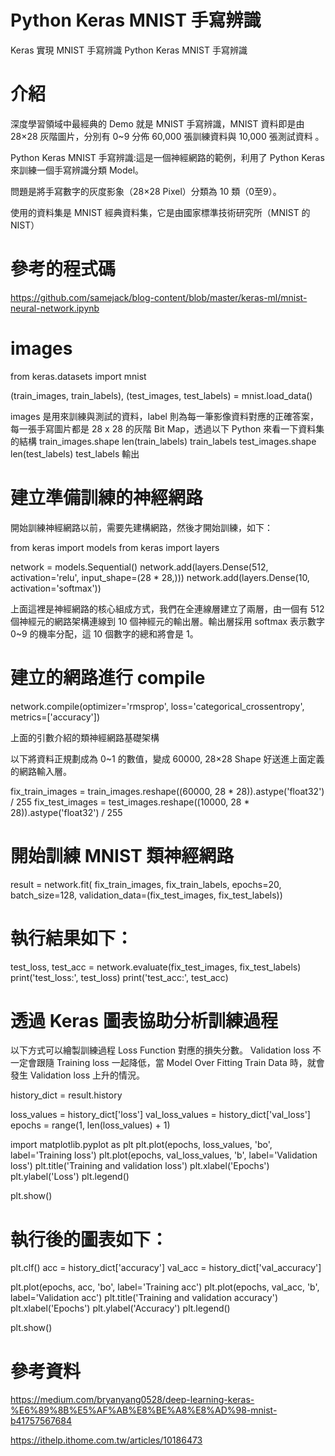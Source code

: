 Python Keras MNIST 手寫辨識
===========

Keras 實現 MNIST 手寫辨識
Python Keras MNIST 手寫辨識
 
介紹
====
深度學習領域中最經典的 Demo 就是 MNIST 手寫辨識，MNIST 資料即是由 28×28 灰階圖片，分別有 0~9 分佈 60,000 張訓練資料與 10,000 張測試資料 。
 
Python Keras MNIST 手寫辨識:這是一個神經網路的範例，利用了 Python Keras 來訓練一個手寫辨識分類 Model。

問題是將手寫數字的灰度影象（28×28 Pixel）分類為 10 類（0至9）。

使用的資料集是 MNIST 經典資料集，它是由國家標準技術研究所（MNIST 的 NIST）

參考的程式碼
=======

https://github.com/samejack/blog-content/blob/master/keras-ml/mnist-neural-network.ipynb

images
======
from keras.datasets import mnist
 
(train_images, train_labels), (test_images, test_labels) = mnist.load_data()

images 是用來訓練與測試的資料，label 則為每一筆影像資料對應的正確答案，每一張手寫圖片都是 28 x 28 的灰階 Bit Map，透過以下 Python 來看一下資料集的結構
train_images.shape
len(train_labels)
train_labels
test_images.shape
len(test_labels)
test_labels
輸出




建立準備訓練的神經網路
======
開始訓練神經網路以前，需要先建構網路，然後才開始訓練，如下：

from keras import models
from keras import layers
 
network = models.Sequential()
network.add(layers.Dense(512, activation='relu', input_shape=(28 * 28,)))
network.add(layers.Dense(10, activation='softmax'))

上面這裡是神經網路的核心組成方式，我們在全連線層建立了兩層，由一個有 512 個神經元的網路架構連線到 10 個神經元的輸出層。輸出層採用 softmax 表示數字 0~9 的機率分配，這 10 個數字的總和將會是 1。


建立的網路進行 compile
=======
network.compile(optimizer='rmsprop',
                loss='categorical_crossentropy',
                metrics=['accuracy'])

上面的引數介紹的類神經網路基礎架構

以下將資料正規劃成為 0~1 的數值，變成 60000, 28×28 Shape 好送進上面定義的網路輸入層。

fix_train_images = train_images.reshape((60000, 28 * 28)).astype('float32') / 255
fix_test_images = test_images.reshape((10000, 28 * 28)).astype('float32') / 255


開始訓練 MNIST 類神經網路
====

result = network.fit(
    fix_train_images,
    fix_train_labels,
    epochs=20,
    batch_size=128,
    validation_data=(fix_test_images, fix_test_labels)) 


執行結果如下：
====

test_loss, test_acc = network.evaluate(fix_test_images, fix_test_labels)
print('test_loss:', test_loss)
print('test_acc:', test_acc)


透過 Keras 圖表協助分析訓練過程
====
以下方式可以繪製訓練過程 Loss Function 對應的損失分數。
Validation loss 不一定會跟隨 Training loss 一起降低，當 Model Over Fitting Train Data 時，就會發生 Validation loss 上升的情況。

history_dict = result.history
 
loss_values = history_dict['loss']
val_loss_values = history_dict['val_loss']
epochs = range(1, len(loss_values) + 1)
 
import matplotlib.pyplot as plt
plt.plot(epochs, loss_values, 'bo', label='Training loss')
plt.plot(epochs, val_loss_values, 'b', label='Validation loss')
plt.title('Training and validation loss')
plt.xlabel('Epochs')
plt.ylabel('Loss')
plt.legend()
 
plt.show()

執行後的圖表如下：
====

plt.clf()
acc = history_dict['accuracy']
val_acc = history_dict['val_accuracy']
 
plt.plot(epochs, acc, 'bo', label='Training acc')
plt.plot(epochs, val_acc, 'b', label='Validation acc')
plt.title('Training and validation accuracy')
plt.xlabel('Epochs')
plt.ylabel('Accuracy')
plt.legend()
 
plt.show()

參考資料
======
https://medium.com/bryanyang0528/deep-learning-keras-%E6%89%8B%E5%AF%AB%E8%BE%A8%E8%AD%98-mnist-b41757567684

https://ithelp.ithome.com.tw/articles/10186473
